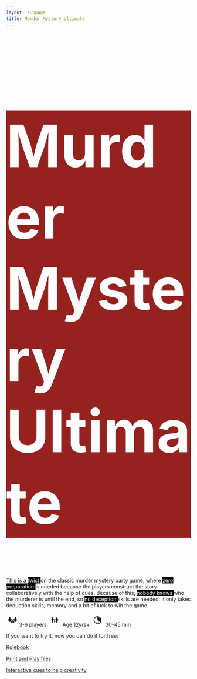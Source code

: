 ```yaml
---
layout: subpage
title: Murder Mystery Ultimate
---
```

<style>
td, th {
   border: none!important;
}
</style>

 <h1 style="font-size:4vmax;background-color:#95221f;color:#ffffff">Murder Mystery Ultimate</h1>

This is a <span style="background-color:#000000;color:#ffffff"> twist </span> on the classic murder mystery party game, where <span style="background-color:#000000;color:#ffffff">  zero preparation </span> is needed because the players construct the story collaboratively with the help of cues. Because of this, <span style="background-color:#000000;color:#ffffff">  nobody knows </span> who the murderer is until the end, so <span style="background-color:#000000;color:#ffffff">  no deception </span> skills are needed: it only takes deduction skills, memory and a bit of luck to win the game.


<img align="left" height="35" src="/public/img/image2.png" width="35"/> 3-6 players
<img vertical-align="middle" height="35" src="/public/img/image3.png" width="35"/> Age 12yrs+
<img vertical-align="middle" height="35" src="/public/img/image1.png" width="35"/> 30-45 min 
<br>

If you want to try it, now you can do it for free:

[Rulebook](https://docs.google.com/document/d/1pI0rQaAWCFLeeZpal_w3okZ1vFCh-jh6nwOfnQqEJMU/pub)

[Print and Play files](https://docs.google.com/presentation/d/1W41-UNxPOxvtFGgiGPyleRrsCkT4fClBtq8qzNLHENc/edit?usp=sharing)

[Interactive cues to help creativity](https://agostontorok.github.io/games/murdermystery/index.html)